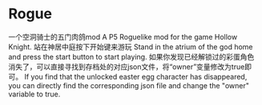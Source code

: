 # Rogue

一个空洞骑士的五门肉鸽mod
A P5 Roguelike mod for the game Hollow Knight.
站在神居中庭按下开始键来游玩
Stand in the atrium of the god home and press the start button to start playing.
如果你发现已经解锁过的彩蛋角色消失了，可以直接寻找到存档处的对应json文件，将“owner”变量修改为true即可。
If you find that the unlocked easter egg character has disappeared, you can directly find the corresponding json file  and change the "owner" variable to true.


